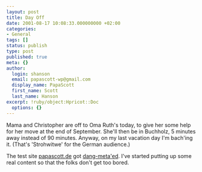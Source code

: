 ```yaml
---
layout: post
title: Day Off
date: 2001-08-17 10:08:33.000000000 +02:00
categories:
- General
tags: []
status: publish
type: post
published: true
meta: {}
author:
  login: shanson
  email: papascott-wp@gmail.com
  display_name: PapaScott
  first_name: Scott
  last_name: Hanson
excerpt: !ruby/object:Hpricot::Doc
  options: {}
---
```

<p>Mama and Christopher are off to Oma Ruth's today, to give her some help for her move at the end of September. She'll then be in Buchholz,  5 minutes away instead of 90 minutes. Anyway, on my last vacation day I'm bach'ing it. (That's 'Strohwitwe' for the German audience.)</p>
<p>The test site <a href="https://www.papascott.de">papascott.de</a> got <a href="http://www.dangerousmeta.com/posts/01/20010816">dang-meta'ed</a>. I've started putting up some real content so that the folks don't get too bored.</p>
